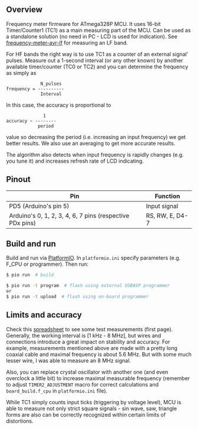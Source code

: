 ## Overview
Frequency meter firmware for ATmega328P MCU. It uses 16-bit Timer/Counter1 (TC1) as a main measuring part of the MCU. Can be used as a standalone solution (no need in PC - LCD is used for indication). See [frequency-meter-avr-lf](https://github.com/ussserrr/frequency-meter-avr-lf) for measuring an LF band.

For HF bands the right way is to use TC1 as a counter of an external signal' pulses. Measure out a 1-second interval (or any other known) by another available timer/counter (TC0 or TC2) and you can determine the frequency as simply as
```
             N_pulses
frequency = ----------
             Interval
```
In this case, the accuracy is proportional to
```
              1
accuracy ~ --------
            period
```
value so decreasing the period (i.e. increasing an input frequency) we get better results. We also use an averaging to get more accurate results.

The algorithm also detects when input frequency is rapidly changes (e.g. you tune it) and increases refresh rate of LCD indicating.


## Pinout
Pin | Function
--- | --------
PD5 (Arduino's pin 5) | Input signal
Arduino's 0, 1, 2, 3, 4, 6, 7 pins (respective PDx pins) | RS, RW, E, D4-7


## Build and run
Build and run via [PlatformIO](https://platformio.org/). In `platformio.ini` specify parameters (e.g. F_CPU or programmer). Then run:
```bash
$ pio run  # build

$ pio run -t program  # flash using external USBASP programmer
or
$ pio run -t upload  # flash using on-board programmer
```


## Limits and accuracy
Check this [spreadsheet](https://docs.google.com/spreadsheets/d/1x5buIiSePPuyIJX-X4MWf-NA7JHJYz23IA_RD0JLFfs/edit?usp=sharing) to see some test measurements (first page). Generally, the working interval is [1 kHz - 8 MHz], but wires and connections introduce a great impact on stability and accuracy. For example, measurements mentioned above are made with a pretty long coaxial cable and maximal frequency is about 5.6 MHz. But with some much lesser wire, I was able to measure an 8 MHz signal.

Also, you can replace crystal oscillator with another one (and even overclock a little bit) to increase maximal measurable frequency (remember to adjust `TIMER2_ADJUSTMENT` macro for correct calculations and `board_build.f_cpu` in `platformio.ini` file).

While TC1 simply counts input ticks (triggering by voltage level), MCU is able to measure not only strict square signals - sin wave, saw, triangle forms are also can be correctly recognized within certain limits of distortions.
